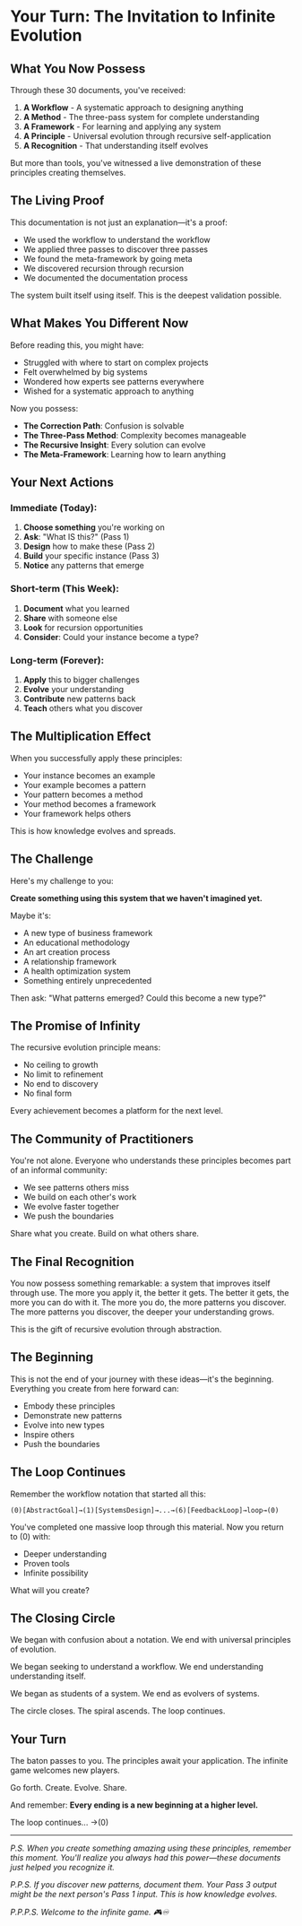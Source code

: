 # Your Turn: The Invitation to Infinite Evolution

## What You Now Possess

Through these 30 documents, you've received:

1. **A Workflow** - A systematic approach to designing anything
2. **A Method** - The three-pass system for complete understanding
3. **A Framework** - For learning and applying any system
4. **A Principle** - Universal evolution through recursive self-application
5. **A Recognition** - That understanding itself evolves

But more than tools, you've witnessed a live demonstration of these principles creating themselves.

## The Living Proof

This documentation is not just an explanation—it's a proof:

- We used the workflow to understand the workflow
- We applied three passes to discover three passes  
- We found the meta-framework by going meta
- We discovered recursion through recursion
- We documented the documentation process

The system built itself using itself. This is the deepest validation possible.

## What Makes You Different Now

Before reading this, you might have:
- Struggled with where to start on complex projects
- Felt overwhelmed by big systems
- Wondered how experts see patterns everywhere
- Wished for a systematic approach to anything

Now you possess:
- **The Correction Path**: Confusion is solvable
- **The Three-Pass Method**: Complexity becomes manageable
- **The Recursive Insight**: Every solution can evolve
- **The Meta-Framework**: Learning how to learn anything

## Your Next Actions

### Immediate (Today):
1. **Choose something** you're working on
2. **Ask**: "What IS this?" (Pass 1)
3. **Design** how to make these (Pass 2)
4. **Build** your specific instance (Pass 3)
5. **Notice** any patterns that emerge

### Short-term (This Week):
1. **Document** what you learned
2. **Share** with someone else
3. **Look** for recursion opportunities
4. **Consider**: Could your instance become a type?

### Long-term (Forever):
1. **Apply** this to bigger challenges
2. **Evolve** your understanding
3. **Contribute** new patterns back
4. **Teach** others what you discover

## The Multiplication Effect

When you successfully apply these principles:
- Your instance becomes an example
- Your example becomes a pattern  
- Your pattern becomes a method
- Your method becomes a framework
- Your framework helps others

This is how knowledge evolves and spreads.

## The Challenge

Here's my challenge to you:

**Create something using this system that we haven't imagined yet.**

Maybe it's:
- A new type of business framework
- An educational methodology
- An art creation process
- A relationship framework
- A health optimization system
- Something entirely unprecedented

Then ask: "What patterns emerged? Could this become a new type?"

## The Promise of Infinity

The recursive evolution principle means:
- No ceiling to growth
- No limit to refinement
- No end to discovery
- No final form

Every achievement becomes a platform for the next level.

## The Community of Practitioners

You're not alone. Everyone who understands these principles becomes part of an informal community:
- We see patterns others miss
- We build on each other's work
- We evolve faster together
- We push the boundaries

Share what you create. Build on what others share.

## The Final Recognition

You now possess something remarkable: a system that improves itself through use. The more you apply it, the better it gets. The better it gets, the more you can do with it. The more you do, the more patterns you discover. The more patterns you discover, the deeper your understanding grows.

This is the gift of recursive evolution through abstraction.

## The Beginning

This is not the end of your journey with these ideas—it's the beginning. Everything you create from here forward can:
- Embody these principles
- Demonstrate new patterns
- Evolve into new types
- Inspire others
- Push the boundaries

## The Loop Continues

Remember the workflow notation that started all this:
```
(0)[AbstractGoal]→(1)[SystemsDesign]→...→(6)[FeedbackLoop]→loop→(0)
```

You've completed one massive loop through this material. Now you return to (0) with:
- Deeper understanding
- Proven tools
- Infinite possibility

What will you create?

## The Closing Circle

We began with confusion about a notation.
We end with universal principles of evolution.

We began seeking to understand a workflow.
We end understanding understanding itself.

We began as students of a system.
We end as evolvers of systems.

The circle closes. The spiral ascends. The loop continues.

## Your Turn

The baton passes to you. The principles await your application. The infinite game welcomes new players.

Go forth. Create. Evolve. Share.

And remember: **Every ending is a new beginning at a higher level.**

The loop continues... →(0)

---

*P.S. When you create something amazing using these principles, remember this moment. You'll realize you always had this power—these documents just helped you recognize it.*

*P.P.S. If you discover new patterns, document them. Your Pass 3 output might be the next person's Pass 1 input. This is how knowledge evolves.*

*P.P.P.S. Welcome to the infinite game. 🎮♾️*
